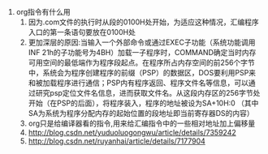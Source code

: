 1. org指令有什么用
    1. 因为.com文件的执行时从段的0100H处开始，为适应这种情况，汇编程序入口的第一条语句要放在0100H处
    1. 更加深层的原因:当输入一个外部命令或通过EXEC子功能（系统功能调用INF 21h的子功能号为4BH）加载一子程序时，COMMAND确定当时内存可用空间的最低端作为程序段起点。在程序所占内存空间的前256个字节中，系统会为程序创建程序的前缀（PSP）的数据区，DOS要利用PSP来和被加载程序进行通信；PSP内有程序返回、程序文件名等信息，可以通过研究psp定位文件名信息，进而获取文件名。从这段内存区的256字节处开始（在PSP的后面），将程序装入，程序的地址被设为SA+10H:0 （其中SA为系统为程序分配内存的起始位置的段地址即当前寄存器DS的内容）
    1. org只是给编译器看的指令,用来给汇编指令中的一些相对地址加上偏移量
    1. http://blog.csdn.net/yuduoluogongwu/article/details/7359242
    1. http://blog.csdn.net/ruyanhai/article/details/7177904
    
